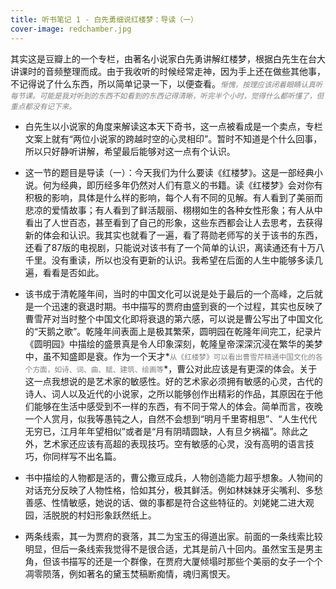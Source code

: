```yaml
---
title: 听书笔记 1 - 白先勇细说红楼梦：导读（一）
cover-image: redchamber.jpg
---
```


其实这是豆瓣上的一个专栏，由著名小说家白先勇讲解红楼梦，根据白先生在台大讲课时的音频整理而成。由于我收听的时候经常走神，因为手上还在做些其他事，不记得说了什么东西，所以简单记录一下，以便查看。*<small><font color="grey">惭愧，按理应该闭着眼睛认真听每节课。可能是我对听到的东西不如看到的东西记得清晰，听完半个小时，觉得什么都听懂了，但重点都没有记下来。</font></small>*

* 白先生以小说家的角度来解读这本天下奇书，这一点被看成是一个卖点，专栏文案上就有“两位小说家的跨越时空的心灵相印”。暂时不知道是个什么回事，所以只好静听讲解，希望最后能够对这一点有个认识。

* 这一节的题目是导读（一）：今天我们为什么要读《红楼梦》。这是一部经典小说。何为经典，即历经多年仍然对人们有意义的书籍。读《红楼梦》会对你有积极的影响，具体是什么样的影响，每个人有不同的见解。有人看到了美丽而悲凉的爱情故事；有人看到了鲜活靓丽、栩栩如生的各种女性形象；有人从中看出了人世百态，甚至看到了自己的形象，这些东西都会让人去思考，去获得新的体会和认识。我其实也就看了一遍，看了蒋勋老师写的关于该书的东西，还看了87版的电视剧，只能说对该书有了一个简单的认识，离读通还有十万八千里。没有重读，所以也没有更新的认识。我希望在后面的人生中能够多读几遍，看看是否如此。

* 该书成于清乾隆年间，当时的中国文化可以说是处于最后的一个高峰，之后就是一个迅速的衰退时期。书中描写的贾府由盛到衰的一个过程，其实也反映了曹雪芹对当时整个中国文化即将衰退的第六感，可以说是曹公写出了中国文化的“天鹅之歌”。乾隆年间表面上是极其繁荣，圆明园在乾隆年间完工，纪录片《圆明园》中描绘的盛景真是令人印象深刻，乾隆皇帝深深沉浸在繁华的美梦中，虽不知盛即是衰。作为一个天才*<small><font color="grey">从《红楼梦》可以看出曹雪芹精通中国文化的各个方面，如诗、词、曲、赋、建筑、绘画等</font></small>*，曹公对此应该是有更深的体会。关于这一点我想说的是艺术家的敏感性。好的艺术家必须拥有敏感的心灵，古代的诗人、词人以及近代的小说家，之所以能够创作出精彩的作品，其原因在于他们能够在生活中感受到不一样的东西，有不同于常人的体会。简单而言，夜晚一个人赏月，似我等愚钝之人，自然不会想到“明月千里寄相思”、“人生代代无穷已，江月年年望相似”或者是“月有阴晴圆缺，人有旦夕祸福”。除此之外，艺术家还应该有高超的表现技巧。空有敏感的心灵，没有高明的语言技巧，你同样写不出名篇。

* 书中描绘的人物都是活的，曹公撒豆成兵，人物创造能力超乎想象。人物间的对话充分反映了人物性格，恰如其分，极其鲜活。例如林妹妹牙尖嘴利、多愁善感、性情敏感，她说的话、做的事都是符合这些特征的。刘姥姥二进大观园，活脱脱的村妇形象跃然纸上。

* 两条线索，其一为贾府的衰落，其二为宝玉的得道出家。前面的一条线索比较明显，但后一条线索我觉得不是很合适，尤其是前八十回内。虽然宝玉是男主角，但该书描写的还是一个群像，在贾府大厦倾塌时那些个美丽的女子一个个凋零陨落，例如著名的黛玉焚稿断痴情，魂归离恨天。
